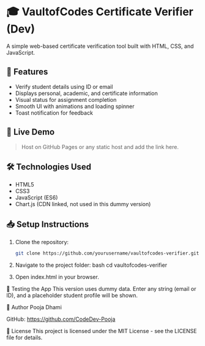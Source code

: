 # 🎓 VaultofCodes Certificate Verifier (Dev)

A simple web-based certificate verification tool built with HTML, CSS, and JavaScript.

## 📌 Features

- Verify student details using ID or email
- Displays personal, academic, and certificate information
- Visual status for assignment completion
- Smooth UI with animations and loading spinner
- Toast notification for feedback

## 🚀 Live Demo

> Host on GitHub Pages or any static host and add the link here.

## 🛠️ Technologies Used

- HTML5
- CSS3
- JavaScript (ES6)
- Chart.js (CDN linked, not used in this dummy version)

## 📥 Setup Instructions

1. Clone the repository:

   ```bash
   git clone https://github.com/yourusername/vaultofcodes-verifier.git

2. Navigate to the project folder:
bash
cd vaultofcodes-verifier

3. Open index.html in your browser.

🧪 Testing the App
This version uses dummy data. Enter any string (email or ID), and a placeholder student profile will be shown.

👤 Author
Pooja Dhami

GitHub: https://github.com/CodeDev-Pooja

📄 License
This project is licensed under the MIT License - see the LICENSE file for details.